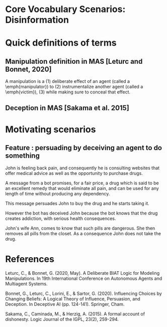 # Core Vocabulary Scenarios: Disinformation

# Quick definitions of terms 

## Manipulation definition in MAS [Leturc and Bonnet, 2020]

A manipulation is a (1) deliberate effect of an agent (called a \emph{manipulator}) to (2) instrumentalize another agent (called a \emph{victim}), (3) while making sure to conceal that effect.

## Deception in MAS [Sakama et al. 2015]

# Motivating scenarios

## Feature : persuading by deceiving an agent to do something

John is feeling back pain, and consequently he is consulting websites that offer medical advice as well as the opportunity to purchase drugs. 

A message from a bot promises, for a fair price, a drug which is said to be an excellent remedy that would eliminate all pain, and can be used for any length of time without producing any dependency. 

This message persuades John to buy the drug and he starts taking it. 

However the bot has deceived John because the bot knows that the drug creates addiction, with serious health consequences. 

John's wife Ann, comes to know that such pills are dangerous. She then removes all pills from the closet. As a consequence John does not take the drug. 






# References 

Leturc, C., & Bonnet, G. (2020, May). A Deliberate BIAT Logic for Modeling Manipulations. In 19th International Conference on Autonomous Agents and Multiagent Systems.

Bonnet, G., Leturc, C., Lorini, E., & Sartor, G. (2020). Influencing Choices by Changing Beliefs: A Logical Theory of Influence, Persuasion, and Deception. In Deceptive AI (pp. 124-141). Springer, Cham.

Sakama, C., Caminada, M., & Herzig, A. (2015). A formal account of dishonesty. Logic Journal of the IGPL, 23(2), 259-294.


